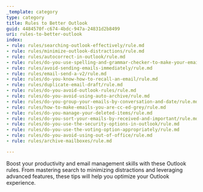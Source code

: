 ```yaml
---
_template: category
type: category
title: Rules to Better Outlook
guid: 4484570f-c674-4bdc-947a-24831d2b8499
uri: rules-to-better-outlook
index:
- rule: rules/searching-outlook-effectively/rule.md
- rule: rules/minimize-outlook-distractions/rule.md
- rule: rules/autocorrect-in-outlook/rule.md
- rule: rules/do-you-use-spelling-and-grammar-checker-to-make-your-email-professional/rule.md
- rule: rules/avoid-sending-emails-immediately/rule.md
- rule: rules/email-send-a-v2/rule.md
- rule: rules/do-you-know-how-to-recall-an-email/rule.md
- rule: rules/duplicate-email-draft/rule.md
- rule: rules/do-you-avoid-outlook-rules/rule.md
- rule: rules/do-you-avoid-using-auto-archive/rule.md
- rule: rules/do-you-group-your-emails-by-conversation-and-date/rule.md
- rule: rules/how-to-make-emails-you-are-cc-ed-grey/rule.md
- rule: rules/do-you-manage-your-deleted-items/rule.md
- rule: rules/do-you-sort-your-emails-by-received-and-important/rule.md
- rule: rules/do-you-use-the-security-options-in-outlook/rule.md
- rule: rules/do-you-use-the-voting-option-appropriately/rule.md
- rule: rules/do-you-avoid-using-out-of-office/rule.md
- rule: rules/archive-mailboxes/rule.md

---
```


Boost your productivity and email management skills with these Outlook rules. From mastering search to minimizing distractions and leveraging advanced features, these tips will help you optimize your Outlook experience.
